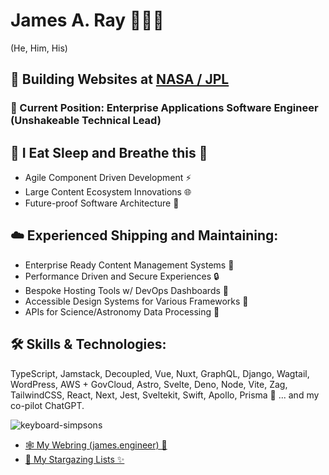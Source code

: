 # James A. Ray 👨‍💻🐐
(He, Him, His)

## 🚀 Building Websites at [**NASA / JPL**](https://www.jpl.nasa.gov)

### 💼 Current Position: Enterprise Applications Software Engineer (Unshakeable Technical Lead)

## 🌟 I Eat Sleep and Breathe this 💩
- Agile Component Driven Development ⚡️
- Large Content Ecosystem Innovations 🌐
- Future-proof Software Architecture 🔮

## ☁️ Experienced Shipping and Maintaining:
- Enterprise Ready Content Management Systems 🧠
- Performance Driven and Secure Experiences 🔒
- Bespoke Hosting Tools w/ DevOps Dashboards 🚨
- Accessible Design Systems for Various Frameworks 🦮
- APIs for Science/Astronomy Data Processing 📡

## 🛠️ Skills & Technologies:
TypeScript, Jamstack, Decoupled, Vue, Nuxt, GraphQL, Django, Wagtail, WordPress, AWS + GovCloud, Astro, Svelte, Deno, Node, Vite, Zag, TailwindCSS, React, Next, Jest, Sveltekit, Swift, Apollo, Prisma 🤖 ... and my co-pilot ChatGPT.

![keyboard-simpsons](https://user-images.githubusercontent.com/1471894/180178352-1720e97a-1f98-401c-947e-d9dab25ef4f3.gif)

- [🕸 My Webring (james.engineer) 💍](https://www.james.engineer)
- [🌠 My Stargazing Lists ✨](https://github.com/jamesray?tab=stars)
